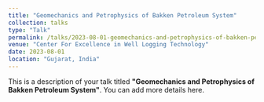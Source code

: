 ```yaml
---
title: "Geomechanics and Petrophysics of Bakken Petroleum System"
collection: talks
type: "Talk"
permalink: /talks/2023-08-01-geomechanics-and-petrophysics-of-bakken-petroleum-system
venue: "Center For Excellence in Well Logging Technology"
date: 2023-08-01
location: "Gujarat, India"
---
```


This is a description of your talk titled **"Geomechanics and Petrophysics of Bakken Petroleum System"**. You can add more details here.
